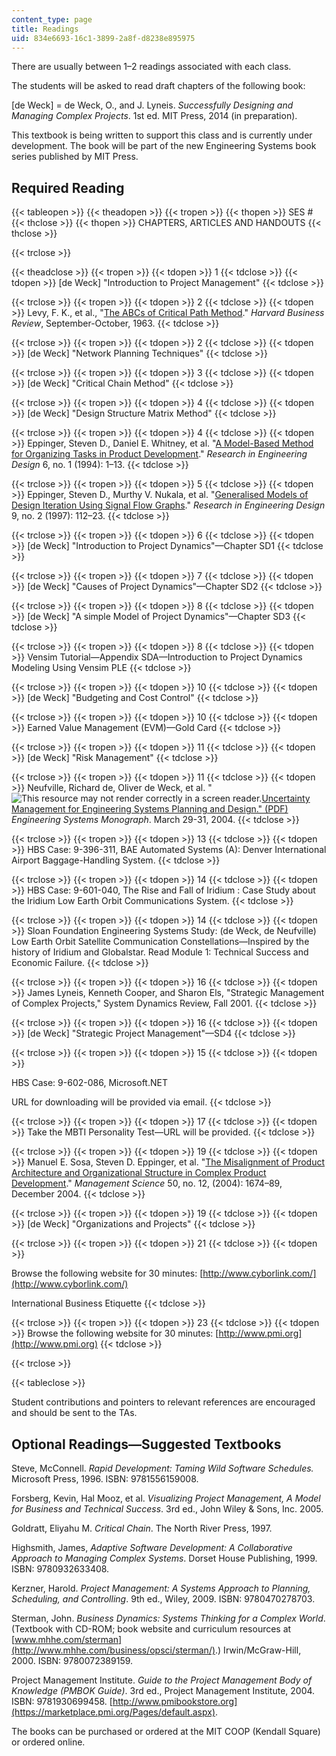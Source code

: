 ```yaml
---
content_type: page
title: Readings
uid: 834e6693-16c1-3899-2a8f-d8238e895975
---
```


There are usually between 1–2 readings associated with each class.

The students will be asked to read draft chapters of the following book:

\[de Weck\] = de Weck, O., and J. Lyneis. _Successfully Designing and Managing Complex Projects_. 1st ed. MIT Press, 2014 (in preparation).

This textbook is being written to support this class and is currently under development. The book will be part of the new Engineering Systems book series published by MIT Press.

Required Reading
----------------

{{< tableopen >}}
{{< theadopen >}}
{{< tropen >}}
{{< thopen >}}
SES #
{{< thclose >}}
{{< thopen >}}
CHAPTERS, ARTICLES AND HANDOUTS
{{< thclose >}}

{{< trclose >}}

{{< theadclose >}}
{{< tropen >}}
{{< tdopen >}}
1
{{< tdclose >}}
{{< tdopen >}}
\[de Weck\] "Introduction to Project Management"
{{< tdclose >}}

{{< trclose >}}
{{< tropen >}}
{{< tdopen >}}
2
{{< tdclose >}}
{{< tdopen >}}
Levy, F. K., et al., "[The ABCs of Critical Path Method](http://hbr.org/product/a/an/63508-PDF-ENG?cm_sp=doi-_-article-_-63508-PDF-ENG&referral=00103)." _Harvard Business Review_, September-October, 1963.
{{< tdclose >}}

{{< trclose >}}
{{< tropen >}}
{{< tdopen >}}
2
{{< tdclose >}}
{{< tdopen >}}
\[de Weck\] "Network Planning Techniques"
{{< tdclose >}}

{{< trclose >}}
{{< tropen >}}
{{< tdopen >}}
3
{{< tdclose >}}
{{< tdopen >}}
\[de Weck\] "Critical Chain Method"
{{< tdclose >}}

{{< trclose >}}
{{< tropen >}}
{{< tdopen >}}
4
{{< tdclose >}}
{{< tdopen >}}
\[de Weck\] "Design Structure Matrix Method"
{{< tdclose >}}

{{< trclose >}}
{{< tropen >}}
{{< tdopen >}}
4
{{< tdclose >}}
{{< tdopen >}}
Eppinger, Steven D., Daniel E. Whitney, et al. "[A Model-Based Method for Organizing Tasks in Product Development](http://link.springer.com/article/10.1007%2FBF01588087)." _Research in Engineering Design_ 6, no. 1 (1994): 1–13.
{{< tdclose >}}

{{< trclose >}}
{{< tropen >}}
{{< tdopen >}}
5
{{< tdclose >}}
{{< tdopen >}}
Eppinger, Steven D., Murthy V. Nukala, et al. "[Generalised Models of Design Iteration Using Signal Flow Graphs](http://link.springer.com/article/10.1007/BF01596486)." _Research in Engineering Design_ 9, no. 2 (1997): 112–23.
{{< tdclose >}}

{{< trclose >}}
{{< tropen >}}
{{< tdopen >}}
6
{{< tdclose >}}
{{< tdopen >}}
\[de Weck\] "Introduction to Project Dynamics"—Chapter SD1
{{< tdclose >}}

{{< trclose >}}
{{< tropen >}}
{{< tdopen >}}
7
{{< tdclose >}}
{{< tdopen >}}
\[de Weck\] "Causes of Project Dynamics"—Chapter SD2
{{< tdclose >}}

{{< trclose >}}
{{< tropen >}}
{{< tdopen >}}
8
{{< tdclose >}}
{{< tdopen >}}
\[de Weck\] "A simple Model of Project Dynamics"—Chapter SD3
{{< tdclose >}}

{{< trclose >}}
{{< tropen >}}
{{< tdopen >}}
8
{{< tdclose >}}
{{< tdopen >}}
Vensim Tutorial—Appendix SDA—Introduction to Project Dynamics Modeling Using Vensim PLE
{{< tdclose >}}

{{< trclose >}}
{{< tropen >}}
{{< tdopen >}}
10
{{< tdclose >}}
{{< tdopen >}}
\[de Weck\] "Budgeting and Cost Control"
{{< tdclose >}}

{{< trclose >}}
{{< tropen >}}
{{< tdopen >}}
10
{{< tdclose >}}
{{< tdopen >}}
Earned Value Management (EVM)—Gold Card
{{< tdclose >}}

{{< trclose >}}
{{< tropen >}}
{{< tdopen >}}
11
{{< tdclose >}}
{{< tdopen >}}
\[de Weck\] "Risk Management"
{{< tdclose >}}

{{< trclose >}}
{{< tropen >}}
{{< tdopen >}}
11
{{< tdclose >}}
{{< tdopen >}}
Neufville, Richard de, Oliver de Weck, et al. "![This resource may not render correctly in a screen reader.](/images/inacessible.gif)[Uncertainty Management for Engineering Systems Planning and Design." (PDF)](http://esd.mit.edu/symposium/pdfs/monograph/uncertainty.pdf) _Engineering Systems Monograph_. March 29-31, 2004.
{{< tdclose >}}

{{< trclose >}}
{{< tropen >}}
{{< tdopen >}}
13
{{< tdclose >}}
{{< tdopen >}}
HBS Case: 9-396-311, BAE Automated Systems (A): Denver International Airport Baggage-Handling System.
{{< tdclose >}}

{{< trclose >}}
{{< tropen >}}
{{< tdopen >}}
14
{{< tdclose >}}
{{< tdopen >}}
HBS Case: 9-601-040, The Rise and Fall of Iridium : Case Study about the Iridium Low Earth Orbit Communications System.
{{< tdclose >}}

{{< trclose >}}
{{< tropen >}}
{{< tdopen >}}
14
{{< tdclose >}}
{{< tdopen >}}
Sloan Foundation Engineering Systems Study: (de Weck, de Neufville) Low Earth Orbit Satellite Communication Constellations—Inspired by the history of Iridium and Globalstar. Read Module 1: Technical Success and Economic Failure.
{{< tdclose >}}

{{< trclose >}}
{{< tropen >}}
{{< tdopen >}}
16
{{< tdclose >}}
{{< tdopen >}}
James Lyneis, Kenneth Cooper, and Sharon Els, "Strategic Management of Complex Projects," System Dynamics Review, Fall 2001.
{{< tdclose >}}

{{< trclose >}}
{{< tropen >}}
{{< tdopen >}}
16
{{< tdclose >}}
{{< tdopen >}}
\[de Weck\] "Strategic Project Management"—SD4
{{< tdclose >}}

{{< trclose >}}
{{< tropen >}}
{{< tdopen >}}
15
{{< tdclose >}}
{{< tdopen >}}


HBS Case: 9-602-086, Microsoft.NET

URL for downloading will be provided via email.
{{< tdclose >}}

{{< trclose >}}
{{< tropen >}}
{{< tdopen >}}
17
{{< tdclose >}}
{{< tdopen >}}
Take the MBTI Personality Test—URL will be provided.
{{< tdclose >}}

{{< trclose >}}
{{< tropen >}}
{{< tdopen >}}
19
{{< tdclose >}}
{{< tdopen >}}
Manuel E. Sosa, Steven D. Eppinger, et al. "[The Misalignment of Product Architecture and Organizational Structure in Complex Product Development](http://dx.doi.org/10.1287/mnsc.1040.0289)." _Management Science_ 50, no. 12, (2004): 1674–89, December 2004.
{{< tdclose >}}

{{< trclose >}}
{{< tropen >}}
{{< tdopen >}}
19
{{< tdclose >}}
{{< tdopen >}}
\[de Weck\] "Organizations and Projects"
{{< tdclose >}}

{{< trclose >}}
{{< tropen >}}
{{< tdopen >}}
21
{{< tdclose >}}
{{< tdopen >}}


Browse the following website for 30 minutes: [http://www.cyborlink.com/](http://www.cyborlink.com/)

International Business Etiquette
{{< tdclose >}}

{{< trclose >}}
{{< tropen >}}
{{< tdopen >}}
23
{{< tdclose >}}
{{< tdopen >}}
Browse the following website for 30 minutes: [http://www.pmi.org](http://www.pmi.org)
{{< tdclose >}}

{{< trclose >}}

{{< tableclose >}}

Student contributions and pointers to relevant references are encouraged and should be sent to the TAs.

Optional Readings—Suggested Textbooks
-------------------------------------

Steve, McConnell. _Rapid Development: Taming Wild Software Schedules._ Microsoft Press, 1996. ISBN: 9781556159008.

Forsberg, Kevin, Hal Mooz, et al. _Visualizing Project Management, A Model for Business and Technical Success_. 3rd ed., John Wiley & Sons, Inc. 2005.

Goldratt, Eliyahu M. _Critical Chain_. The North River Press, 1997.

Highsmith, James, _Adaptive Software Development: A Collaborative Approach to Managing Complex Systems_. Dorset House Publishing, 1999. ISBN: 9780932633408.

Kerzner, Harold. _Project Management: A Systems Approach to Planning, Scheduling, and Controlling_. 9th ed., Wiley, 2009. ISBN: 9780470278703.

Sterman, John. _Business Dynamics: Systems Thinking for a Complex World_. (Textbook with CD-ROM; book website and curriculum resources at [www.mhhe.com/sterman](http://www.mhhe.com/business/opsci/sterman/).) Irwin/McGraw-Hill, 2000. ISBN: 9780072389159.

Project Management Institute. _Guide to the Project Management Body of Knowledge (PMBOK Guide)_. 3rd ed., Project Management Institute, 2004. ISBN: 9781930699458. [http://www.pmibookstore.org](https://marketplace.pmi.org/Pages/default.aspx).

The books can be purchased or ordered at the MIT COOP (Kendall Square) or ordered online.